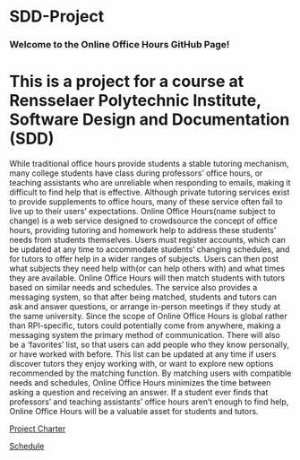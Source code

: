 SDD-Project
===========
### Welcome to the Online Office Hours GitHub Page!

This is a project for a course at Rensselaer Polytechnic Institute, Software Design and Documentation (SDD)
==========
While traditional office hours provide students a stable tutoring mechanism, many college students have class during professors’ office hours, or teaching assistants who are unreliable when responding to emails, making it difficult to find help that is effective. Although private tutoring services exist to provide supplements to office hours, many of these service often fail to live up to their users’ expectations. Online Office Hours(name subject to change) is a web service designed to crowdsource the concept of office hours, providing tutoring and homework help to address these students’ needs from students themselves.
Users must register accounts, which can be updated at any time to accommodate students’ changing schedules, and for tutors to offer help in a wider ranges of subjects. Users can then post what subjects they need help with(or can help others with) and what times they are available. Online Office Hours will then match students with tutors based on similar needs and schedules. The service also provides a messaging system, so that after being matched, students and tutors can ask and answer questions, or arrange in-person meetings if they study at the same university. Since the scope of Online Office Hours is global rather than RPI-specific, tutors could potentially come from anywhere, making a messaging system the primary method of communication.
There will also be a ‘favorites’ list, so that users can add people who they know personally, or have worked with before. This list can be updated at any time if users discover tutors they enjoy working with, or want to explore new options recommended by the matching function.
	By matching users with compatible needs and schedules, Online Office Hours minimizes the time between asking a question and receiving an answer. If a student ever finds that professors’ and teaching assistants’ office hours aren’t enough to find help, Online Office Hours will be a valuable asset for students and tutors.

<a href="https://github.com/Malopla/SDD-Project/wiki/Project-Charter">Project Charter</a>

<a href="https://github.com/Malopla/SDD-Project/wiki/Schedule">Schedule</a>

